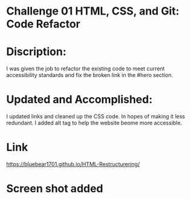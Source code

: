 # Challenge 01 HTML, CSS, and Git: Code Refactor

# Discription:
I was given the job to refactor the existing code to meet current accessibility standards and fix the broken link in the #hero section. 

# Updated and Accomplished:
I updated links and cleaned up the CSS code. In hopes of making it less redundant. 
I added alt tag to help the website beome more accessible.

# Link 
https://bluebear1701.github.io/HTML-Restructurering/

# Screen shot added
